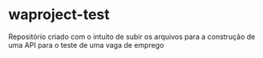 # waproject-test
Repositório criado com o intuito de subir os arquivos para a construção de uma API para o teste de uma vaga de emprego
